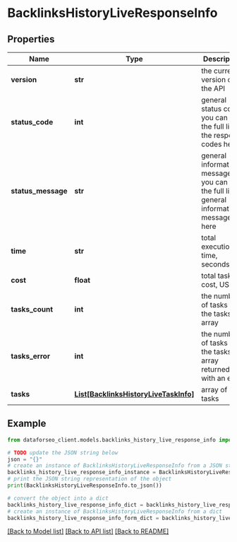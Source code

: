 # BacklinksHistoryLiveResponseInfo


## Properties

Name | Type | Description | Notes
------------ | ------------- | ------------- | -------------
**version** | **str** | the current version of the API | [optional] 
**status_code** | **int** | general status code you can find the full list of the response codes here | [optional] 
**status_message** | **str** | general informational message you can find the full list of general informational messages here | [optional] 
**time** | **str** | total execution time, seconds | [optional] 
**cost** | **float** | total tasks cost, USD | [optional] 
**tasks_count** | **int** | the number of tasks in the tasks array | [optional] 
**tasks_error** | **int** | the number of tasks in the tasks array returned with an error | [optional] 
**tasks** | [**List[BacklinksHistoryLiveTaskInfo]**](BacklinksHistoryLiveTaskInfo.md) | array of tasks | [optional] 

## Example

```python
from dataforseo_client.models.backlinks_history_live_response_info import BacklinksHistoryLiveResponseInfo

# TODO update the JSON string below
json = "{}"
# create an instance of BacklinksHistoryLiveResponseInfo from a JSON string
backlinks_history_live_response_info_instance = BacklinksHistoryLiveResponseInfo.from_json(json)
# print the JSON string representation of the object
print(BacklinksHistoryLiveResponseInfo.to_json())

# convert the object into a dict
backlinks_history_live_response_info_dict = backlinks_history_live_response_info_instance.to_dict()
# create an instance of BacklinksHistoryLiveResponseInfo from a dict
backlinks_history_live_response_info_form_dict = backlinks_history_live_response_info.from_dict(backlinks_history_live_response_info_dict)
```
[[Back to Model list]](../README.md#documentation-for-models) [[Back to API list]](../README.md#documentation-for-api-endpoints) [[Back to README]](../README.md)


